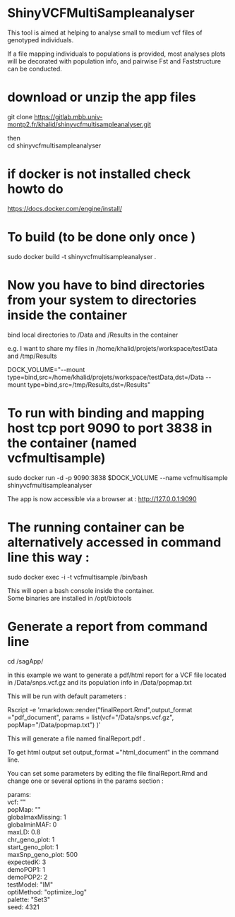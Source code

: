 # ShinyVCFMultiSampleanalyser
This tool is aimed at helping to analyse small to medium vcf files of genotyped individuals.

If a file mapping individuals to populations is provided, most analyses plots will be decorated with population info, and pairwise Fst and Faststructure can be conducted.

# download or unzip the app files

 git clone https://gitlab.mbb.univ-montp2.fr/khalid/shinyvcfmultisampleanalyser.git 
 
 then  
 cd shinyvcfmultisampleanalyser  

# if docker is not installed check howto do  
  https://docs.docker.com/engine/install/

# To build (to be done only once )
sudo docker build -t shinyvcfmultisampleanalyser .

# Now you have to bind directories from your system to directories inside the container
  
bind local directories to /Data and /Results in the container
  
e.g. I want to share my files in /home/khalid/projets/workspace/testData and /tmp/Results
  
DOCK_VOLUME="--mount type=bind,src=/home/khalid/projets/workspace/testData,dst=/Data --mount type=bind,src=/tmp/Results,dst=/Results"
  
# To run with binding and mapping host tcp port 9090 to port 3838 in the container (named vcfmultisample)

sudo docker run -d -p 9090:3838 $DOCK_VOLUME --name vcfmultisample shinyvcfmultisampleanalyser

The app is now accessible via a browser at : http://127.0.0.1:9090

# The running container can be alternatively accessed in command line this way :

sudo docker exec -i -t  vcfmultisample /bin/bash

This will open a bash console inside the container.  
Some binaries are installed in /opt/biotools  

# Generate a report from command line

cd /sagApp/  

in this example  we want to generate a pdf/html report for a VCF file located in /Data/snps.vcf.gz and its population info in /Data/popmap.txt  

This will be run with default parameters :  

Rscript -e 'rmarkdown::render("finalReport.Rmd",output_format ="pdf_document", params = list(vcf="/Data/snps.vcf.gz", popMap="/Data/popmap.txt") )'

This will generate a file named finalReport.pdf .  

To get html output set output_format ="html_document" in the command line.  


You can set some parameters by editing the file finalReport.Rmd and change one or several options in the params section :  

params:  
    vcf: ""  
    popMap: ""  
    globalmaxMissing: 1  
    globalminMAF: 0  
    maxLD: 0.8  
    chr_geno_plot: 1  
    start_geno_plot: 1  
    maxSnp_geno_plot: 500  
    expectedK: 3  
    demoPOP1: 1  
    demoPOP2: 2  
    testModel: "IM"  
    optiMethod: "optimize_log"  
    palette: "Set3"  
    seed: 4321  

